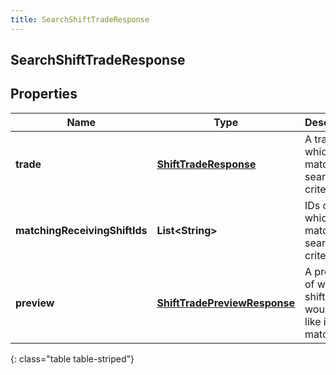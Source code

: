 ```yaml
---
title: SearchShiftTradeResponse
---
```

## SearchShiftTradeResponse


## Properties

| Name | Type | Description | Notes |
| ------------ | ------------- | ------------- | ------------- |
| **trade** | <!----><!---->[**ShiftTradeResponse**](ShiftTradeResponse.html)<!----> | A trade which matches search criteria |  [optional] |
| **matchingReceivingShiftIds** | <!----><!---->**List&lt;String&gt;**<!----> | IDs of shifts which match the search criteria |  [optional] |
| **preview** | <!----><!---->[**ShiftTradePreviewResponse**](ShiftTradePreviewResponse.html)<!----> | A preview of what the shift trade would look like if matched |  [optional] |
{: class="table table-striped"}



